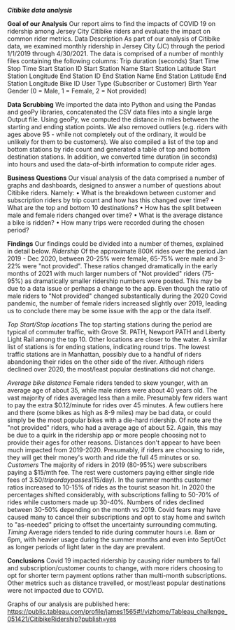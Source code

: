 
*****Citibike data analysis*****

**Goal of our Analysis** 
Our report aims to find the impacts of COVID 19 on ridership among Jersey City Citibike riders and evaluate the impact on common rider metrics.
Data Description As part of our analysis of Citibike data, we examined monthly ridership in Jersey City (JC) through the period 1/1/2019 through 4/30/2021. The data is comprised of a number of monthly files containing the following columns: 
Trip duration (seconds) 
Start Time 
Stop Time 
Start Station ID 
Start Station Name 
Start Station Latitude 
Start Station Longitude 
End Station ID 
End Station Name 
End Station Latitude 
End Station Longitude 
Bike ID 
User Type (Subscriber or Customer) 
Birth Year 
Gender (0 = Male, 1 = Female, 2 = Not provided)

**Data Scrubbing** 
We imported the data into Python and using the Pandas and geoPy libraries, concatenated the CSV data files into a single large Output file. Using geoPy, we computed the distance in miles between the starting and ending station points. We also removed outliers (e.g. riders with ages above 95 - while not completely out of the ordinary, it would be unlikely for them to be customers). We also compiled a list of the top and bottom stations by ride count and generated a table of top and bottom destination stations. In addition, we converted time duration (in seconds) into hours and used the data-of-birth information to compute rider ages.

**Business Questions** 
Our visual analysis of the data comprised a number of graphs and dashboards, designed to answer a number of questions about Citibike riders. Namely:
•	What is the breakdown between customer and subscription riders by trip count and how has this changed over time?
•	What are the top and bottom 10 destinations?
•	How has the split between male and female riders changed over time?
•	What is the average distance a bike is ridden?
•	How many trips were recorded during the chosen period?

**Findings** 
Our findings could be divided into a number of themes, explained in detail below.
*Ridership* 
Of the approximate 800K rides over the period Jan 2019 - Dec 2020, between 20-25% were female, 65-75% were male and 3-22% were "not provided". These ratios changed dramatically in the early months of 2021 with much larger numbers of "Not provided" riders (75-95%) as dramatically smaller ridership numbers were posted. This may be due to a data issue or perhaps a change to the app. Even though the ratio of male riders to "Not provided" changed substantically during the 2020 Covid pandemic, the number of female riders increased slightly over 2019, leading us to conclude there may be some issue with the app or the data itself.

*Top Start/Stop locations* 
The top starting stations during the period are typical of commuter traffic, with Grove St. PATH, Newport PATH and Liberty Light Rail among the top 10. Other locations are closer to the water. A similar list of stations is for ending stations, indicating round trips. The lowest traffic stations are in Manhattan, possibly due to a handful of riders abandoning their rides on the other side of the river. Although riders declined over 2020, the most/least popular destinations did not change.

*Average bike distance* 
Female riders tended to skew younger, with an average age of about 35, while male riders were about 40 years old. The vast majority of rides averaged less than a mile. Presumably few riders want to pay the extra $0.12/minute for rides over 45 minutes. A few outliers here and there (some bikes as high as 8-9 miles) may be bad data, or could simply be the most popular bikes with a die-hard ridership. Of note are the "not provided" riders, who had a average age of about 52. Again, this may be due to a quirk in the ridership app or more people choosing not to provide their ages for other reasons. Distances don't appear to have been much impacted from 2019-2020. Presumably, if riders are choosing to ride, they will get their money's worth and ride the full 45 minutes or so.
*Customers* 
The majority of riders in 2019 (80-95%) were subscribers paying a $15/mth fee. The rest were customers paying either single ride fees of $3.50/trip or day passes ($15/day). In the summer months customer ratios increased to 10-15% of rides as the tourist season hit. In 2020 the percentages shifted considerably, with subscriptions falling to 50-70% of rides while customers made up 30-40%. Numbers of rides declined between 30-50% depending on the month vs 2019. Covid fears may have caused many to cancel their subscriptions and opt to stay home and switch to "as-needed" pricing to offset the uncertainty surrounding commuting.
*Timing* 
Average riders tended to ride during commuter hours i.e. 8am or 6pm, with heavier usage during the summer months and even into Sept/Oct as longer periods of light later in the day are prevalent.

**Conclusions** 
Covid 19 impacted ridership by causing rider numbers to fall and subscription/customer counts to change, with more riders choosing to opt for shorter term payment options rather than multi-month subscriptions. Other metrics such as distance travelled, or most/least popular destinations were not impacted due to COVID.

Graphs of our analysis are published here: https://public.tableau.com/profile/james1565#!/vizhome/Tableau_challenge_051421/CitibikeRidership?publish=yes
